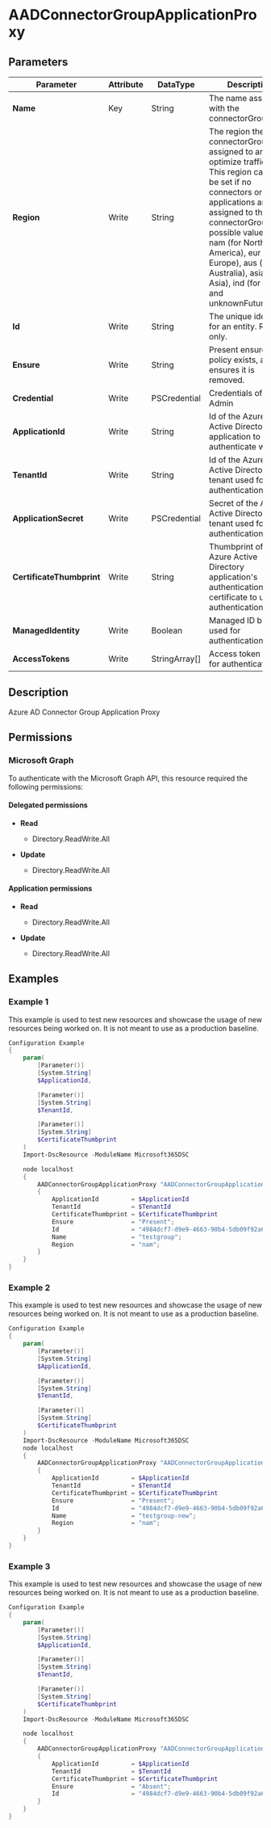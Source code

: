 ﻿# AADConnectorGroupApplicationProxy

## Parameters

| Parameter | Attribute | DataType | Description | Allowed Values |
| --- | --- | --- | --- | --- |
| **Name** | Key | String | The name associated with the connectorGroup. | |
| **Region** | Write | String | The region the connectorGroup is assigned to and will optimize traffic for. This region can only be set if no connectors or applications are assigned to the connectorGroup. The possible values are: nam (for North America), eur (for Europe), aus (for Australia), asia (for Asia), ind (for India), and unknownFutureValue. | `nam`, `eur`, `aus`, `asia`, `ind`, `unknownFutureValue` |
| **Id** | Write | String | The unique identifier for an entity. Read-only. | |
| **Ensure** | Write | String | Present ensures the policy exists, absent ensures it is removed. | `Present`, `Absent` |
| **Credential** | Write | PSCredential | Credentials of the Admin | |
| **ApplicationId** | Write | String | Id of the Azure Active Directory application to authenticate with. | |
| **TenantId** | Write | String | Id of the Azure Active Directory tenant used for authentication. | |
| **ApplicationSecret** | Write | PSCredential | Secret of the Azure Active Directory tenant used for authentication. | |
| **CertificateThumbprint** | Write | String | Thumbprint of the Azure Active Directory application's authentication certificate to use for authentication. | |
| **ManagedIdentity** | Write | Boolean | Managed ID being used for authentication. | |
| **AccessTokens** | Write | StringArray[] | Access token used for authentication. | |


## Description

Azure AD Connector Group Application Proxy

## Permissions

### Microsoft Graph

To authenticate with the Microsoft Graph API, this resource required the following permissions:

#### Delegated permissions

- **Read**

    - Directory.ReadWrite.All

- **Update**

    - Directory.ReadWrite.All

#### Application permissions

- **Read**

    - Directory.ReadWrite.All

- **Update**

    - Directory.ReadWrite.All

## Examples

### Example 1

This example is used to test new resources and showcase the usage of new resources being worked on.
It is not meant to use as a production baseline.

```powershell
Configuration Example
{
    param(
        [Parameter()]
        [System.String]
        $ApplicationId,

        [Parameter()]
        [System.String]
        $TenantId,

        [Parameter()]
        [System.String]
        $CertificateThumbprint
    )
    Import-DscResource -ModuleName Microsoft365DSC

    node localhost
    {
        AADConnectorGroupApplicationProxy "AADConnectorGroupApplicationProxy-testgroup"
        {
            ApplicationId         = $ApplicationId
            TenantId              = $TenantId
            CertificateThumbprint = $CertificateThumbprint
            Ensure                = "Present";
            Id                    = "4984dcf7-d9e9-4663-90b4-5db09f92a669";
            Name                  = "testgroup";
            Region                = "nam";
        }
    }
}
```

### Example 2

This example is used to test new resources and showcase the usage of new resources being worked on.
It is not meant to use as a production baseline.

```powershell
Configuration Example
{
    param(
        [Parameter()]
        [System.String]
        $ApplicationId,

        [Parameter()]
        [System.String]
        $TenantId,

        [Parameter()]
        [System.String]
        $CertificateThumbprint
    )
    Import-DscResource -ModuleName Microsoft365DSC
    node localhost
    {
        AADConnectorGroupApplicationProxy "AADConnectorGroupApplicationProxy-testgroup"
        {
            ApplicationId         = $ApplicationId
            TenantId              = $TenantId
            CertificateThumbprint = $CertificateThumbprint
            Ensure                = "Present";
            Id                    = "4984dcf7-d9e9-4663-90b4-5db09f92a669";
            Name                  = "testgroup-new";
            Region                = "nam";
        }
    }
}
```

### Example 3

This example is used to test new resources and showcase the usage of new resources being worked on.
It is not meant to use as a production baseline.

```powershell
Configuration Example
{
    param(
        [Parameter()]
        [System.String]
        $ApplicationId,

        [Parameter()]
        [System.String]
        $TenantId,

        [Parameter()]
        [System.String]
        $CertificateThumbprint
    )
    Import-DscResource -ModuleName Microsoft365DSC

    node localhost
    {
        AADConnectorGroupApplicationProxy "AADConnectorGroupApplicationProxy-testgroup"
        {
            ApplicationId         = $ApplicationId
            TenantId              = $TenantId
            CertificateThumbprint = $CertificateThumbprint
            Ensure                = "Absent";
            Id                    = "4984dcf7-d9e9-4663-90b4-5db09f92a669";
        }
    }
}
```

